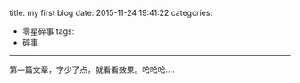 title: my first blog
date: 2015-11-24 19:41:22
categories:
- 零星碎事
tags:
- 碎事
---
第一篇文章，字少了点，就看看效果。哈哈哈....
